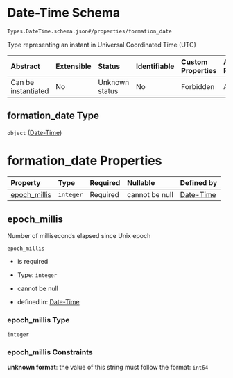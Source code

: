 # Date-Time Schema

```txt
Types.DateTime.schema.json#/properties/formation_date
```

Type representing an instant in Universal Coordinated Time (UTC)

| Abstract            | Extensible | Status         | Identifiable | Custom Properties | Additional Properties | Access Restrictions | Defined In                                                                          |
| :------------------ | :--------- | :------------- | :----------- | :---------------- | :-------------------- | :------------------ | :---------------------------------------------------------------------------------- |
| Can be instantiated | No         | Unknown status | No           | Forbidden         | Allowed               | none                | [Issuer.schema.json\*](../schema/objects/Issuer.schema.json "open original schema") |

## formation_date Type

`object` ([Date-Time](issuer-properties-date-time.md))

# formation_date Properties

| Property                      | Type      | Required | Nullable       | Defined by                                                                                             |
| :---------------------------- | :-------- | :------- | :------------- | :----------------------------------------------------------------------------------------------------- |
| [epoch_millis](#epoch_millis) | `integer` | Required | cannot be null | [Date-Time](datetime-properties-epoch_millis.md "Types.DateTime.schema.json#/properties/epoch_millis") |

## epoch_millis

Number of milliseconds elapsed since Unix epoch

`epoch_millis`

- is required

- Type: `integer`

- cannot be null

- defined in: [Date-Time](datetime-properties-epoch_millis.md "Types.DateTime.schema.json#/properties/epoch_millis")

### epoch_millis Type

`integer`

### epoch_millis Constraints

**unknown format**: the value of this string must follow the format: `int64`
